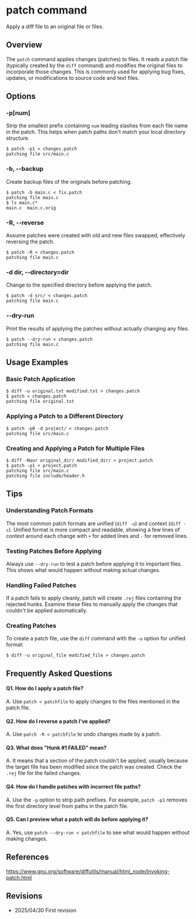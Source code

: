# patch command

Apply a diff file to an original file or files.

## Overview

The `patch` command applies changes (patches) to files. It reads a patch file (typically created by the `diff` command) and modifies the original files to incorporate those changes. This is commonly used for applying bug fixes, updates, or modifications to source code and text files.

## Options

### **-p[num]**

Strip the smallest prefix containing `num` leading slashes from each file name in the patch. This helps when patch paths don't match your local directory structure.

```console
$ patch -p1 < changes.patch
patching file src/main.c
```

### **-b, --backup**

Create backup files of the originals before patching.

```console
$ patch -b main.c < fix.patch
patching file main.c
$ ls main.c*
main.c  main.c.orig
```

### **-R, --reverse**

Assume patches were created with old and new files swapped, effectively reversing the patch.

```console
$ patch -R < changes.patch
patching file main.c
```

### **-d dir, --directory=dir**

Change to the specified directory before applying the patch.

```console
$ patch -d src/ < changes.patch
patching file main.c
```

### **--dry-run**

Print the results of applying the patches without actually changing any files.

```console
$ patch --dry-run < changes.patch
patching file main.c
```

## Usage Examples

### Basic Patch Application

```console
$ diff -u original.txt modified.txt > changes.patch
$ patch < changes.patch
patching file original.txt
```

### Applying a Patch to a Different Directory

```console
$ patch -p0 -d project/ < changes.patch
patching file src/main.c
```

### Creating and Applying a Patch for Multiple Files

```console
$ diff -Naur original_dir/ modified_dir/ > project.patch
$ patch -p1 < project.patch
patching file src/main.c
patching file include/header.h
```

## Tips

### Understanding Patch Formats

The most common patch formats are unified (`diff -u`) and context (`diff -c`). Unified format is more compact and readable, showing a few lines of context around each change with `+` for added lines and `-` for removed lines.

### Testing Patches Before Applying

Always use `--dry-run` to test a patch before applying it to important files. This shows what would happen without making actual changes.

### Handling Failed Patches

If a patch fails to apply cleanly, patch will create `.rej` files containing the rejected hunks. Examine these files to manually apply the changes that couldn't be applied automatically.

### Creating Patches

To create a patch file, use the `diff` command with the `-u` option for unified format:
```console
$ diff -u original_file modified_file > changes.patch
```

## Frequently Asked Questions

#### Q1. How do I apply a patch file?
A. Use `patch < patchfile` to apply changes to the files mentioned in the patch file.

#### Q2. How do I reverse a patch I've applied?
A. Use `patch -R < patchfile` to undo changes made by a patch.

#### Q3. What does "Hunk #1 FAILED" mean?
A. It means that a section of the patch couldn't be applied, usually because the target file has been modified since the patch was created. Check the `.rej` file for the failed changes.

#### Q4. How do I handle patches with incorrect file paths?
A. Use the `-p` option to strip path prefixes. For example, `patch -p1` removes the first directory level from paths in the patch file.

#### Q5. Can I preview what a patch will do before applying it?
A. Yes, use `patch --dry-run < patchfile` to see what would happen without making changes.

## References

https://www.gnu.org/software/diffutils/manual/html_node/Invoking-patch.html

## Revisions

- 2025/04/30 First revision